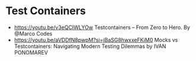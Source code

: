 # Test Containers

- https://youtu.be/v3eQCIWLYOw Testcontainers – From Zero to Hero. By @Marco Codes
- https://youtu.be/aVDDfN8pwpM?si=jBaSG8hwxxeFKiM0  Mocks vs Testcontainers: Navigating Modern Testing Dilemmas by IVAN PONOMAREV 
